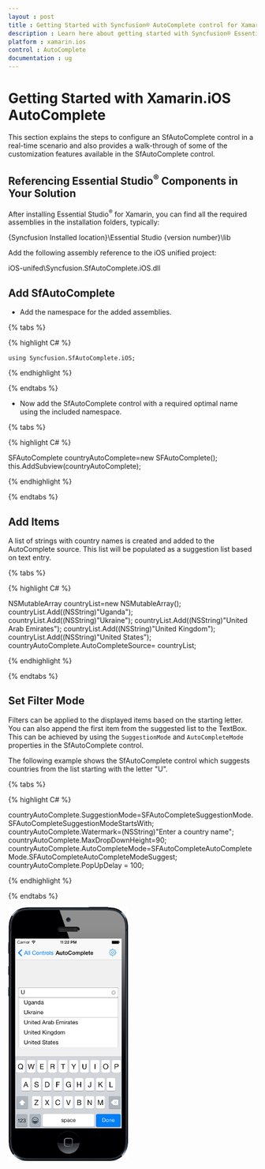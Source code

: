 ```yaml
---
layout : post
title : Getting Started with Syncfusion® AutoComplete control for Xamarin.iOS
description : Learn here about getting started with Syncfusion® Essential® Xamarin.iOS AutoComplete Control, its elements, and more.
platform : xamarin.ios
control : AutoComplete
documentation : ug
---
```


# Getting Started with Xamarin.iOS AutoComplete

This section explains the steps to configure an SfAutoComplete control in a real-time scenario and also provides a walk-through of some of the customization features available in the SfAutoComplete control.

## Referencing Essential Studio<sup>®</sup> Components in Your Solution

After installing Essential Studio<sup>®</sup> for Xamarin, you can find all the required assemblies in the installation folders, typically:

{Syncfusion Installed location}\Essential Studio {version number}\lib

Add the following assembly reference to the iOS unified project:

iOS-unifed\Syncfusion.SfAutoComplete.iOS.dll

## Add SfAutoComplete

* Add the namespace for the added assemblies.

{% tabs %}

{% highlight C# %}

	using Syncfusion.SfAutoComplete.iOS; 

{% endhighlight %}

{% endtabs %}

* Now add the SfAutoComplete control with a required optimal name using the included namespace.

{% tabs %}

{% highlight C# %}

SFAutoComplete countryAutoComplete=new SFAutoComplete(); 
this.AddSubview(countryAutoComplete); 

{% endhighlight %}

{% endtabs %}


## Add Items

A list of strings with country names is created and added to the AutoComplete source. This list will be populated as a suggestion list based on text entry.

{% tabs %}

{% highlight C# %}

NSMutableArray countryList=new NSMutableArray();
countryList.Add((NSString)"Uganda");
countryList.Add((NSString)"Ukraine");
countryList.Add((NSString)"United Arab Emirates"); 
countryList.Add((NSString)"United Kingdom");
countryList.Add((NSString)"United States"); 
countryAutoComplete.AutoCompleteSource= countryList;

{% endhighlight %}

{% endtabs %}

## Set Filter Mode

Filters can be applied to the displayed items based on the starting letter. You can also append the first item from the suggested list to the TextBox. This can be achieved by using the `SuggestionMode` and `AutoCompleteMode` properties in the SfAutoComplete control.

The following example shows the SfAutoComplete control which suggests countries from the list starting with the letter "U".

{% tabs %}

{% highlight C# %}

countryAutoComplete.SuggestionMode=SFAutoCompleteSuggestionMode.SFAutoCompleteSuggestionModeStartsWith;
countryAutoComplete.Watermark=(NSString)"Enter a country name";
countryAutoComplete.MaxDropDownHeight=90;
countryAutoComplete.AutoCompleteMode=SFAutoCompleteAutoCompleteMode.SFAutoCompleteAutoCompleteModeSuggest; 
countryAutoComplete.PopUpDelay = 100; 

{% endhighlight %}

{% endtabs %}

![Xamarin.iOS AutoComplete Getting Started Set Filter mode](images/gettingstarted.png)